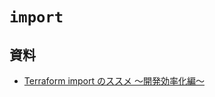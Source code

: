 # `import`



## 資料


- [Terraform import のススメ 〜開発効率化編〜](https://tech.layerx.co.jp/entry/improve-iac-development-with-terraform-import)

